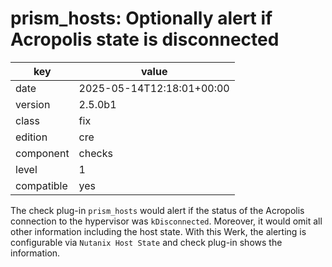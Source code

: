 [//]: # (werk v2)
# prism_hosts: Optionally alert if Acropolis state is disconnected

key        | value
---------- | ---
date       | 2025-05-14T12:18:01+00:00
version    | 2.5.0b1
class      | fix
edition    | cre
component  | checks
level      | 1
compatible | yes

The check plug-in `prism_hosts` would alert if the status of the Acropolis connection to the hypervisor was `kDisconnected`.
Moreover, it would omit all other information including the host state.
With this Werk, the alerting is configurable via `Nutanix Host State` and check plug-in shows the information.
